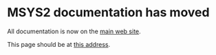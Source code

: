 # MSYS2 documentation has moved

All documentation is now on the [main web site](https://www.msys2.org).

This page should be at [this
address](https://www.msys2.org/wiki/Devtopics).
